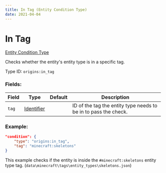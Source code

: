 ```yaml
---
title: In Tag (Entity Condition Type)
date: 2021-04-04
---
```


# In Tag

[Entity Condition Type](../entity_condition_types.md)

Checks whether the entity's entity type is in a specific tag.

Type ID: `origins:in_tag`

### Fields:

Field  | Type | Default | Description
-------|------|---------|-------------
`tag` | [Identifier](../data_types/identifier.md) | |  ID of the tag the entity type needs to be in to pass the check.

### Example:
```json
"condition": {
    "type": "origins:in_tag",
    "tag": "minecraft:skeletons"
}
```
This example checks if the entity is inside the `#minecraft:skeletons` entity type tag. (`data\minecraft\tags\entity_types\skeletons.json`)